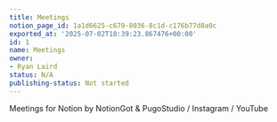 ```yaml
---
title: Meetings
notion_page_id: 1a1d6625-c679-8036-8c1d-c176b77d8a0c
exported_at: '2025-07-02T18:39:23.867476+00:00'
id: 1
name: Meetings
owner:
- Ryan Laird
status: N/A
publishing-status: Not started
---
```


<!-- Unsupported block type: column_list -->





<!-- Unsupported block type: synced_block -->

<!-- Unsupported block type: synced_block -->



<!-- Unsupported block type: divider -->

Meetings for Notion by NotionGot & PugoStudio  /   Instagram   /   YouTube

